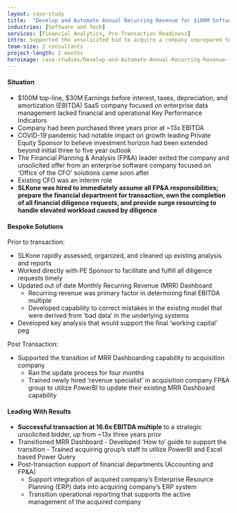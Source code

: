 ```yaml
---
layout: case-study
title:  "Develop and Automate Annual Recurring Revenue for $100M Software-As-A-Service Company"
industries: [Software and Tech]
services: [Financial Analytics, Pre-Transaction Readiness]
intro: Supported the unsolicited bid to acquire a company unprepared to undergo said transaction as it was halfway through its intended investment horizon
team-size: 2 consultants
project-length: 2 months
heroimage: case-studies/Develop-and-Automate-Annual-Recurring-Revenue-for-$100M-Software-As-A-Service-Company.jpg
---
```


#### Situation
- $100M top-line, $30M Earnings before interest, taxes, depreciation, and amortization (EBITDA) SaaS company focused on enterprise data management lacked financial and operational Key Performance Indicators ​
- Company had been purchased three years prior at ~13x EBITDA​
- COVID-19 pandemic had notable impact on growth leading Private Equity Sponsor to believe investment horizon had been extended beyond initial three to five year outlook​
- The Financial Planning & Analysis (FP&A)  leader exited the company and unsolicited offer from an enterprise software company focused on ‘Office of the CFO’ solutions came soon after​
- Existing CFO was an interim role​
- **SLKone was hired to immediately assume all FP&A responsibilities; prepare the financial department for transaction, own the completion of all financial diligence requests, and provide surge resourcing to handle elevated workload caused by diligence**

#### Bespoke Solutions
Prior to transaction:​
  - SLKone rapidly assessed, organized, and cleaned up existing analysis and reports​
  - Worked directly with PE Sponsor to facilitate and fulfill all diligence requests timely​
  - Updated out of date Monthly Recurring Revenue (MRR) Dashboard​
     - Recurring revenue was primary factor in determining final EBITDA multiple​
     - Developed capability to correct mistakes in the existing model that were derived from ‘bad data’ in the underlying systems​
  - Developed key analysis that would support the final ‘working capital’ peg​

Post Transaction:​
- Supported the transition of MRR Dashboarding capability to acquisition company​
     - Ran the update process for four months​
     - Trained newly hired ‘revenue specialist’ in acquisition company FP&A group to utilize PowerBI to update their existing MRR Dashboard capability

#### Leading With Results
- **Successful transaction at 16.6x EBITDA multiple** to a strategic unsolicited bidder, up from ~13x three years prior​
- Transitioned MRR Dashboard​
      - Developed ‘How to’ guide to support the transition​
      - Trained acquiring group’s staff to utilize PowerBI and Excel based Power Query​
- Post-transaction support of financial departments (Accounting and FP&A)​
     - Support integration of acquired company’s Enterprise Resource Planning (ERP)  data into acquiring company’s ERP system​
     - Transition operational reporting that supports the active management of the acquired company
